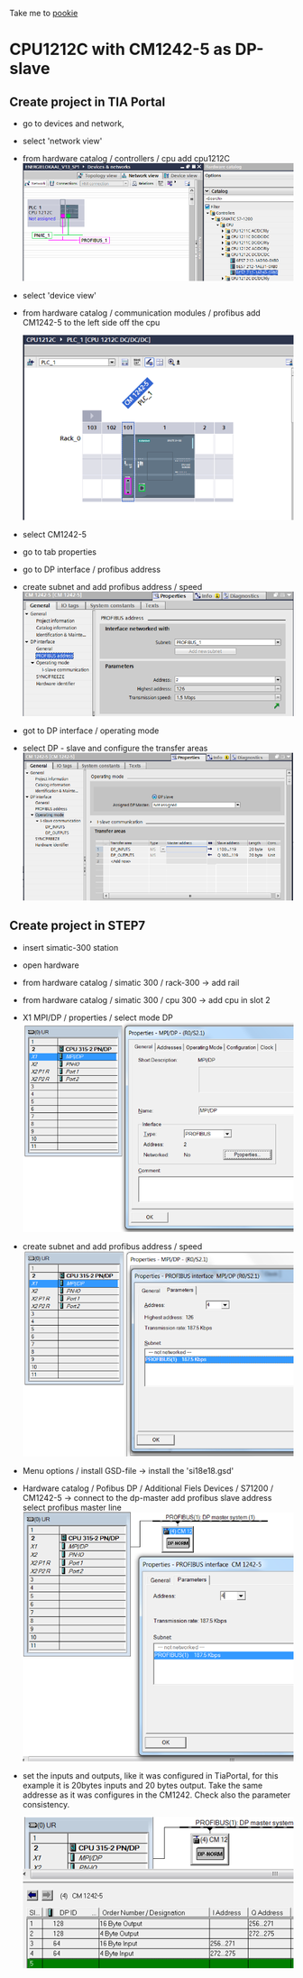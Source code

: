 Take me to [pookie](#pookie)

# CPU1212C with CM1242-5 as DP-slave

## Create project in TIA Portal

* go to devices and network,
* select 'network view'
* from hardware catalog / controllers / cpu add cpu1212C
  ![alt text](Images/addCpu.png?raw=true "add cpu")


* select 'device view'
* from hardware catalog / communication modules / profibus add CM1242-5 to the left side off the cpu

  ![alt text](Images/deviceView.png?raw=true "")
* select CM1242-5
* go to tab properties
* go to DP interface / profibus address
* create subnet and add profibus address / speed
  ![alt text](Images/profibusAddress.png?raw=true "")
* got to DP interface / operating mode
* select DP - slave and configure the transfer areas
  ![alt text](Images/OperatingMode.png?raw=true "")

## <a name="pookie"></a> Create project in STEP7  ##

* insert simatic-300 station
* open hardware
* from hardware catalog / simatic 300 / rack-300 -> add rail
* from hardware catalog / simatic 300 / cpu 300 -> add cpu in slot 2
* X1 MPI/DP / properties / select mode DP
![alt text](Images/Step7_hw1.png?raw=true "")
* create subnet and add profibus address / speed
![alt text](Images/Step7_hw2.png?raw=true "")
* Menu options / install GSD-file -> install the 'si18e18.gsd'
* Hardware catalog / Pofibus DP / Additional Fiels Devices / S71200 / CM1242-5 -> connect to the dp-master add profibus slave address select profibus master line
![alt text](Images/Step7_hw3.png?raw=true "")
* set the inputs and outputs, like it was configured in TiaPortal, for this example it is 20bytes inputs and 20 bytes output.  Take the same addresse as it was configures in the CM1242.  Check also the parameter consistency.

  ![alt text](Images/Step7_hw4.png?raw=true "")
